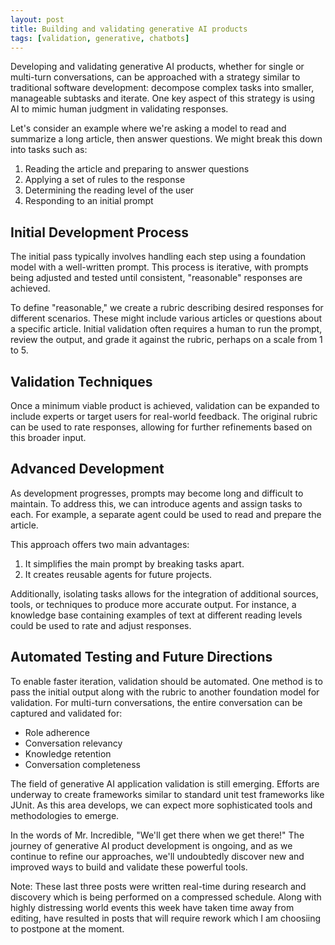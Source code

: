 ```yaml
---
layout: post
title: Building and validating generative AI products
tags: [validation, generative, chatbots]
---
```


Developing and validating generative AI products, whether for single or multi-turn conversations, can be approached with a strategy similar to traditional software development: decompose complex tasks into smaller, manageable subtasks and iterate. One key aspect of this strategy is using AI to mimic human judgment in validating responses.

Let's consider an example where we're asking a model to read and summarize a long article, then answer questions. We might break this down into tasks such as:

1. Reading the article and preparing to answer questions
2. Applying a set of rules to the response
3. Determining the reading level of the user
4. Responding to an initial prompt

## Initial Development Process

The initial pass typically involves handling each step using a foundation model with a well-written prompt. This process is iterative, with prompts being adjusted and tested until consistent, "reasonable" responses are achieved.

To define "reasonable," we create a rubric describing desired responses for different scenarios. These might include various articles or questions about a specific article. Initial validation often requires a human to run the prompt, review the output, and grade it against the rubric, perhaps on a scale from 1 to 5.

## Validation Techniques

Once a minimum viable product is achieved, validation can be expanded to include experts or target users for real-world feedback. The original rubric can be used to rate responses, allowing for further refinements based on this broader input.

## Advanced Development

As development progresses, prompts may become long and difficult to maintain. To address this, we can introduce agents and assign tasks to each. For example, a separate agent could be used to read and prepare the article.

This approach offers two main advantages:
1. It simplifies the main prompt by breaking tasks apart.
2. It creates reusable agents for future projects.

Additionally, isolating tasks allows for the integration of additional sources, tools, or techniques to produce more accurate output. For instance, a knowledge base containing examples of text at different reading levels could be used to rate and adjust responses.

## Automated Testing and Future Directions

To enable faster iteration, validation should be automated. One method is to pass the initial output along with the rubric to another foundation model for validation. For multi-turn conversations, the entire conversation can be captured and validated for:

- Role adherence
- Conversation relevancy
- Knowledge retention
- Conversation completeness

The field of generative AI application validation is still emerging. Efforts are underway to create frameworks similar to standard unit test frameworks like JUnit. As this area develops, we can expect more sophisticated tools and methodologies to emerge.

In the words of Mr. Incredible, "We'll get there when we get there!" The journey of generative AI product development is ongoing, and as we continue to refine our approaches, we'll undoubtedly discover new and improved ways to build and validate these powerful tools.

Note:  These last three posts were written real-time during research and discovery which is being performed on a compressed schedule.  Along with highly distressing world events this week have taken time away from editing, have resulted in posts that will require rework which I am choosiing to postpone at the moment.
